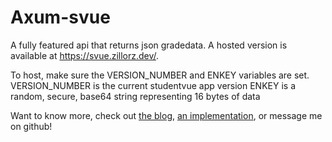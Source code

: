# Axum-svue

A fully featured api that returns json gradedata. A hosted version is available at
https://svue.zillorz.dev/.

To host, make sure the VERSION_NUMBER and ENKEY variables are set.
VERSION_NUMBER is the current studentvue app version
ENKEY is a random, secure, base64 string representing 16 bytes of data

Want to know more, check out [the blog](https://zillorz.dev/blog/dev/gradevuer), [an implementation](https://gradevuer.pages.dev), or message me on github!
